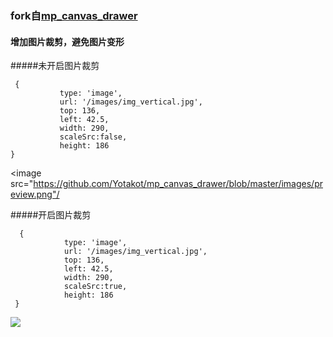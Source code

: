 

### fork自<a href='https://github.com/kuckboy1994/mp_canvas_drawer/'>mp_canvas_drawer</a>

#### 增加图片裁剪，避免图片变形

#####未开启图片裁剪
 ```
  {
            type: 'image',
            url: '/images/img_vertical.jpg',
            top: 136,
            left: 42.5,
            width: 290,
            scaleSrc:false,
            height: 186
 }
 ```
 <image src="https://github.com/Yotakot/mp_canvas_drawer/blob/master/images/preview.png"/

#####开启图片裁剪
```
  {
            type: 'image',
            url: '/images/img_vertical.jpg',
            top: 136,
            left: 42.5,
            width: 290,
            scaleSrc:true,
            height: 186
 }
 ```
 <image src="https://github.com/Yotakot/mp_canvas_drawer/blob/master/images/scale_preview.png"/>

